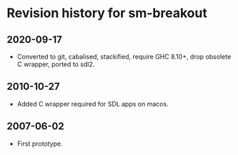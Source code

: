 # Revision history for sm-breakout

## 2020-09-17

* Converted to git, cabalised, stackified, require GHC 8.10+, 
  drop obsolete C wrapper, ported to sdl2.

## 2010-10-27

* Added C wrapper required for SDL apps on macos.

## 2007-06-02 

* First prototype.
